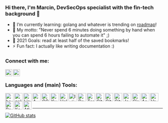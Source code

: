 ### Hi there, I'm Marcin, DevSecOps specialist with the fin-tech background 👋

- 🌱 I’m currently learning: golang and whatever is trending on [roadmap]!
- 💬 My motto: "Never spend 6 minutes doing something by hand when you can spend 6 hours failing to automate it" ;)
- 🥅 2021 Goals: read at least half of the saved bookmarks!
- ⚡ Fun fact: I actually like writing documentation :)


### Connect with me:

[<img align="left" alt="marcin-piotrak | LinkedIn" width="22px" src="https://www.vectorlogo.zone/logos/linkedin/linkedin-tile.svg" />][linkedin]
[<img align="left" alt="mpiotrak | stackoveflow" width="22px" src="https://www.vectorlogo.zone/logos/stackoverflow/stackoverflow-icon.svg" />][stackoverflow]
<br>


### Languages and (main) Tools:

[<img align="left" alt="bash" width="26px" src="https://www.vectorlogo.zone/logos/gnu_bash/gnu_bash-icon.svg" />][bash]
[<img align="left" alt="golang" width="26px" src="https://www.vectorlogo.zone/logos/golang/golang-icon.svg" />][golang]

[<img align="left" alt="Linux" width="26px" src="https://www.vectorlogo.zone/logos/linux/linux-icon.svg" />][linux]
[<img align="left" alt="AWS" width="26px" src="https://www.vectorlogo.zone/logos/amazon_aws/amazon_aws-icon.svg" />][aws]
[<img align="left" alt="GCP" width="26px" src="https://www.vectorlogo.zone/logos/google_cloud/google_cloud-icon.svg" />][gcp]
[<img align="left" alt="Kubernetes" width="26px" src="https://www.vectorlogo.zone/logos/kubernetes/kubernetes-icon.svg" />][cncf]
[<img align="left" alt="Helm" width="26px" src="https://www.vectorlogo.zone/logos/helmsh/helmsh-icon.svg" />][cncf]
[<img align="left" alt="Istio" width="26px" src="https://www.vectorlogo.zone/logos/istioio/istioio-icon.svg" />][istio]
[<img align="left" alt="Docker" width="26px" src="https://www.vectorlogo.zone/logos/docker/docker-icon.svg" />][hashicorp]
[<img align="left" alt="Terraform" width="26px" src="https://www.vectorlogo.zone/logos/terraformio/terraformio-icon.svg" />][hashicorp]
[<img align="left" alt="Git" width="26px" src="https://www.vectorlogo.zone/logos/git-scm/git-scm-icon.svg" />][git]
[<img align="left" alt="GitHub" width="26px" src="https://www.vectorlogo.zone/logos/github/github-tile.svg" />][github]
[<img align="left" alt="GitLab" width="26px" src="https://www.vectorlogo.zone/logos/gitlab/gitlab-icon.svg" />][gitlabci]
[<img align="left" alt="Jenkins" width="26px" src="https://www.vectorlogo.zone/logos/jenkins/jenkins-icon.svg" />][ci/cd]
[<img align="left" alt="CircleCI" width="26px" src="https://www.vectorlogo.zone/logos/circleci/circleci-icon.svg" />][circleci]
[<img align="left" alt="Ansible" width="26px" src="https://www.vectorlogo.zone/logos/ansible/ansible-icon.svg" />][ansible]
[<img align="left" alt="Vault" width="26px" src="https://www.vectorlogo.zone/logos/vaultproject/vaultproject-icon.svg" />][hashicorp]
[<img align="left" alt="PostgreSQL" width="26px" src="https://www.vectorlogo.zone/logos/postgresql/postgresql-icon.svg" />][postgresql]
[<img align="left" alt="Kafka" width="26px" src="https://www.vectorlogo.zone/logos/apache_kafka/apache_kafka-icon.svg" />][kafka]
[<img align="left" alt="Atlassian" width="26px" src="https://www.vectorlogo.zone/logos/atlassian_jira/atlassian_jira-icon.svg" />][atlassian]
<br>
<br>

---
[![GitHub stats](https://github-readme-stats.vercel.app/api?username=mpiotrak&show_icons=true&theme=github_dark)](https://github.com/anuraghazra/github-readme-stats)

[ansible]: https://www.ansible.com/
[atlassian]: https://www.atlassian.com/
[aws]: https://aws.amazon.com/
[bash]: https://www.gnu.org/software/bash/
[circleci]: https://circleci.com/
[ci/cd]: https://cd.foundation/projects/
[cncf]: https://www.cncf.io/projects/
[gcp]: https://cloud.google.com/
[git]: https://git-scm.com/
[github]: https://github.com/
[gitlabci]: https://gitlab.com/
[golang]: https://golang.org/
[hashicorp]: https://www.hashicorp.com/
[istio]: https://istio.io/
[kafka]: https://kafka.apache.org/
[linkedin]: https://www.linkedin.com/in/marcin-piotrak-12b69144/
[linux]: https://www.linuxfoundation.org/
[postgresql]: https://www.postgresql.org/
[roadmap]: https://roadmap.sh/devops
[stackoverflow]: https://stackoverflow.com/users/10559905/mpiotrak
